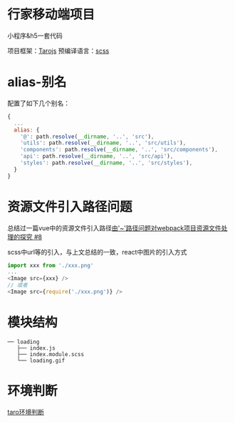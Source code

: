 # 行家移动端项目
小程序&h5一套代码

项目框架：[Tarojs](https://nervjs.github.io/taro/docs/README.html)
预编译语言：[scss](https://www.sass.hk/guide/)

# alias-别名
配置了如下几个别名：
```javascript
{
  ...
  alias: {
    '@': path.resolve(__dirname, '..', 'src'),
    'utils': path.resolve(__dirname, '..', 'src/utils'),
    'components': path.resolve(__dirname, '..', 'src/components'),
    'api': path.resolve(__dirname, '..', 'src/api'),
    'styles': path.resolve(__dirname, '..', 'src/styles'),
  }
}
```
# 资源文件引入路径问题
总结过一篇vue中的资源文件引入路径[由'~'路径问题对webpack项目资源文件处理的探究 #8](https://github.com/alowkeyguy/zgtBlog/issues/8)

scss中url等的引入，与上文总结的一致，react中图片的引入方式
```javascript
import xxx from './xxx.png'
...
<Image src={xxx} />
// 或者
<Image src={require('./xxx.png')} />
```
# 模块结构
```
── loading
   ├── index.js
   ├── index.module.scss
   └── loading.gif
```
# 环境判断
[taro环境判断](https://nervjs.github.io/taro/docs/env.html)



